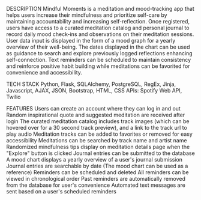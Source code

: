 DESCRIPTION
Mindful Moments is a meditation and mood-tracking app that helps users increase their mindfulness and prioritize self-care by maintaining accountability and increasing self-reflection. Once registered, users have access to a curated meditation catalog and personal journal to record daily mood check-ins and observations on their meditation sessions. User data input is displayed in the form of a mood graph for a yearly overview of their well-being. The dates displayed in the chart can be used as guidance to search and explore previously logged reflections enhancing self-connection. Text reminders can be scheduled to maintain consistency and reinforce positive habit building while meditations can be favorited for convenience and accessibility.

TECH STACK
Python, Flask, SQLAlchemy, PostgreSQL, RegEx, Jinja, Javascript, AJAX, JSON, Bootstrap, HTML, CSS
APIs: Spotify Web API, Twilio

FEATURES
Users can create an account where they can log in and out
Random inspirational quote and suggested meditation are received after login
The curated meditation catalog includes track images (which can be hovered over for a 30 second track preview), and a link to the track url to play audio
Meditation tracks can be added to favorites or removed for easy accessibility
Meditations can be searched by track name and artist name
Randomized mindfulness tips display on meditation details page when the "Explore" button is clicked
Journal entries can be submitted to the database
A mood chart displays a yearly overview of a user's journal submission
Journal entries are searchable by date (The mood chart can be used as a reference)
Reminders can be scheduled and deleted
All reminders can be viewed in chronological order
Past reminders are automatically removed from the database for user's convenience
Automated text messages are sent based on a user's scheduled reminders